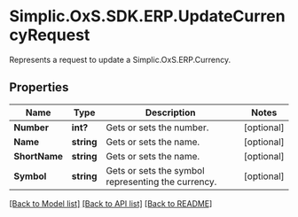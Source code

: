 # Simplic.OxS.SDK.ERP.UpdateCurrencyRequest
Represents a request to update a Simplic.OxS.ERP.Currency.

## Properties

Name | Type | Description | Notes
------------ | ------------- | ------------- | -------------
**Number** | **int?** | Gets or sets the number. | [optional] 
**Name** | **string** | Gets or sets the name. | [optional] 
**ShortName** | **string** | Gets or sets the name. | [optional] 
**Symbol** | **string** | Gets or sets the symbol representing the currency. | [optional] 

[[Back to Model list]](../README.md#documentation-for-models) [[Back to API list]](../README.md#documentation-for-api-endpoints) [[Back to README]](../README.md)

